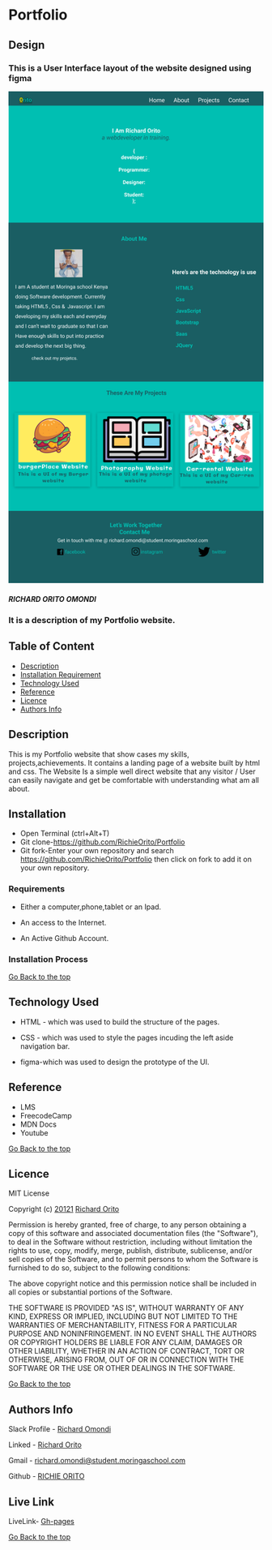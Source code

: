 # Portfolio
## Design
### This is a User Interface layout of the website designed using figma


![design](images/Portfolio.png)

##### RICHARD ORITO OMONDI
### It is a description of my Portfolio website.

## Table of Content

+ [Description](#description)
+ [Installation Requirement](#Installation)
+ [Technology Used](#technology-used)
+ [Reference](#reference)
+ [Licence](#licence)
+ [Authors Info](#author-Info)

## Description
<p>This is  my Portfolio website that show cases my skills, projects,achievements.
It contains a landing page of a website built by html and css.
The Website Is a simple well direct website that any visitor / User can easily
navigate and get be comfortable with understanding what am all about.</p>

## Installation
* Open Terminal (ctrl+Alt+T)
* Git clone-https://github.com/RichieOrito/Portfolio
* Git fork-Enter your own repository and search https://github.com/RichieOrito/Portfolio then click on fork to add
it on your own repository.

### Requirements

* Either a computer,phone,tablet or an Ipad.

* An access to the Internet.

* An Active Github Account.

### Installation Process

[Go Back to the top](#portfolio)
## Technology Used
* HTML - which was used to build the structure of the pages.

* CSS - which was used to style the pages incuding the left aside navigation bar.

* figma-which was used to design the prototype of the UI.

## Reference
* LMS
* FreecodeCamp
* MDN Docs
* Youtube

[Go Back to the top](#portfolio)

## Licence

MIT License

Copyright (c) [20121]() [Richard Orito]()

Permission is hereby granted, free of charge, to any person obtaining a copy
of this software and associated documentation files (the "Software"), to deal
in the Software without restriction, including without limitation the rights
to use, copy, modify, merge, publish, distribute, sublicense, and/or sell
copies of the Software, and to permit persons to whom the Software is
furnished to do so, subject to the following conditions:

The above copyright notice and this permission notice shall be included in all
copies or substantial portions of the Software.

THE SOFTWARE IS PROVIDED "AS IS", WITHOUT WARRANTY OF ANY KIND, EXPRESS OR
IMPLIED, INCLUDING BUT NOT LIMITED TO THE WARRANTIES OF MERCHANTABILITY,
FITNESS FOR A PARTICULAR PURPOSE AND NONINFRINGEMENT. IN NO EVENT SHALL THE
AUTHORS OR COPYRIGHT HOLDERS BE LIABLE FOR ANY CLAIM, DAMAGES OR OTHER
LIABILITY, WHETHER IN AN ACTION OF CONTRACT, TORT OR OTHERWISE, ARISING FROM,
OUT OF OR IN CONNECTION WITH THE SOFTWARE OR THE USE OR OTHER DEALINGS IN THE
SOFTWARE.

[Go Back to the top](#portfolio)

## Authors Info

Slack Profile - [Richard Omondi](https://app.slack.com/client/T0101L740P4/C010GLANY3A/user_profile/U02EZFHEJUA)

Linked - [Richard Orito](https://www.linkedin.com/in/richie-orito/)

Gmail - [richard.omondi@student.moringaschool.com]()

Github - [RICHIE ORITO](https://github.com/RichieOrito)

## Live Link

LiveLink- [Gh-pages](https://richieorito.github.io/Portfolio/)

[Go Back to the top](#portfolio)
